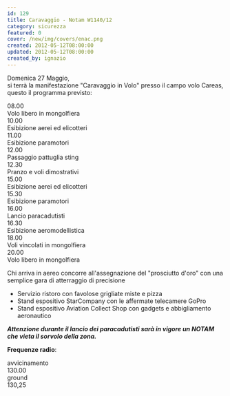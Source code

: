 ```yaml
---
id: 129
title: Caravaggio - Notam W1140/12
category: sicurezza
featured: 0
cover: /new/img/covers/enac.png
created: 2012-05-12T08:00:00
updated: 2012-05-12T08:00:00
created_by: ignazio
---
```


Domenica 27 Maggio,<br />si terrà la manifestazione "Caravaggio in Volo" presso il campo volo Careas, questo il programma previsto:

<div class="grid grid-cols-[auto,1fr] my-4">
    <div class="px-2 py-1 border-y border-orange-100">08.00</div>
    <div class="px-2 py-1 border-y border-orange-100">Volo libero in mongolfiera</div>
    <div class="px-2 py-1 border-b border-orange-100">10.00</div>
    <div class="px-2 py-1 border-b border-orange-100">Esibizione aerei ed elicotteri</div>
    <div class="px-2 py-1 border-b border-orange-100">11.00</div>
    <div class="px-2 py-1 border-b border-orange-100">Esibizione paramotori</div>
    <div class="px-2 py-1 border-b border-orange-100">12.00</div>
    <div class="px-2 py-1 border-b border-orange-100">Passaggio pattuglia sting</div>
    <div class="px-2 py-1 border-b border-orange-100">12.30</div>
    <div class="px-2 py-1 border-b border-orange-100">Pranzo e voli dimostrativi</div>
    <div class="px-2 py-1 border-b border-orange-100">15.00</div>
    <div class="px-2 py-1 border-b border-orange-100">Esibizione aerei ed elicotteri</div>
    <div class="px-2 py-1 border-b border-orange-100">15.30</div>
    <div class="px-2 py-1 border-b border-orange-100">Esibizione paramotori</div>
    <div class="px-2 py-1 border-b border-orange-100">16.00</div>
    <div class="px-2 py-1 border-b border-orange-100">Lancio paracadutisti</div>
    <div class="px-2 py-1 border-b border-orange-100">16.30</div>
    <div class="px-2 py-1 border-b border-orange-100">Esibizione aeromodellistica</div>
    <div class="px-2 py-1 border-b border-orange-100">18.00</div>
    <div class="px-2 py-1 border-b border-orange-100">Voli vincolati in mongolfiera</div>
    <div class="px-2 py-1 border-b border-orange-100">20.00</div>
    <div class="px-2 py-1 border-b border-orange-100">Volo libero in mongolfiera</div>
</div>

Chi arriva in aereo concorre all'assegnazione del "prosciutto d'oro" con una semplice gara di atterraggio di precisione

- Servizio ristoro con favolose grigliate miste e pizza
- Stand espositivo StarCompany con le affermate telecamere GoPro
- Stand espositivo Aviation Collect Shop con gadgets e abbigliamento aeronautico

<strong>_Attenzione durante il lancio dei paracadutisti sarà in vigore un NOTAM che vieta il sorvolo della zona._</strong>

**Frequenze radio**:

<div class="grid grid-cols-[auto,1fr]">
    <div class="px-2 py-1">avvicinamento</div>
    <div class="px-2 py-1"> 130.00</div>
    <div class="px-2 py-1">ground</div>
    <div class="px-2 py-1"> 130,25</div>
</div>
